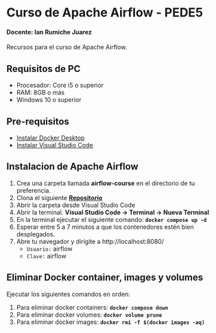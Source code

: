 # Curso de Apache Airflow  - PEDE5
#### Docente: Ian Rumiche Juarez
Recursos para el curso de Apache Airflow.

## Requisitos de PC
- Procesador: Core i5 o superior  
- RAM: 8GB o más
- Windows 10 o superior

## Pre-requisitos
- [Instalar Docker Desktop](https://docs.docker.com/get-docker/)
- [Instalar Visual Studio Code](https://code.visualstudio.com/download)  

## Instalacion de Apache Airflow
1. Crea una carpeta llamada **airflow-course** en el directorio de tu preferencia.
2. Clona el siguiente **[Repositorio](https://github.com/IanRJ19/PEDE3_Airflow.git)**
3. Abrir la carpeta desde Visual Studio Code
4. Abrir la terminal. **Visual Studio Code -> Terminal -> Nueva Terminal**
5. En la terminal ejecutar el siguiente comando: **` docker compose up -d `**
6. Esperar entre 5 a 7 minutos a que los contenedores estén bien desplegados.
7. Abre tu navegador y dirigite a http://localhost:8080/
    - `Usuario:` airflow
    - `Clave:` airflow

## Eliminar Docker container, images y volumes
Ejecutar los siguientes comandos en orden:
1. Para eliminar docker containers: **` docker compose down `**
2. Para eliminar docker volumes: **` docker volume prune `**
3. Para eliminar docker images: **` docker rmi -f $(docker images -aq) `**
